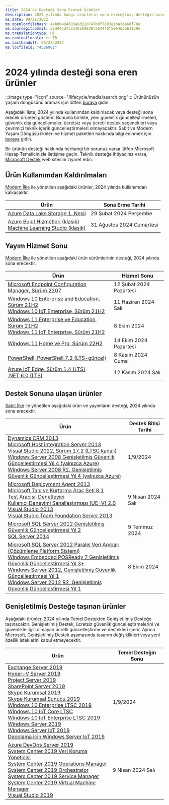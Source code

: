 ```yaml
---
title: 2024'de Desteği Sona Erecek Ürünler
description: 2024 yılında hangi ürünlerin sona ereceğini, desteğin sonuna ulaşacağını veya temel destekten genişletilmiş desteğe geçeceğini öğrenin.
ms.date: 09/21/2022
ms.openlocfilehash: a4bd0494685a8d220747b0f76b3e1ba3ea68f78a
ms.sourcegitcommit: 56d443d7c51462b98387364440f5064d3b61139e
ms.translationtype: HT
ms.contentlocale: tr-TR
ms.lasthandoff: 09/22/2022
ms.locfileid: "4526961"
---
```

# <a name="products-ending-support-in-2024"></a>2024 yılında desteği sona eren ürünler

:::image type="icon" source="/lifecycle/media/search.png":::
Ürününüzün yaşam döngüsünü aramak için lütfen [buraya](/lifecycle/products/) gidin.

Aşağıdaki liste, 2024 yılında kullanımdan kaldırılacak veya desteği sona erecek ürünleri gösterir. Bununla birlikte, yeni güvenlik güncelleştirmeleri, güvenlik dışı güncellemeler, ücretsiz veya ücretli destek seçenekleri veya çevrimiçi teknik içerik güncelleştirmeleri olmayacaktır. Sabit ve Modern Yaşam Döngüsü ilkeleri ve hizmet paketleri hakkında bilgi edinmek için [buraya](/lifecycle/overview/product-end-of-support-overview) gidin.

Bir ürünün desteği hakkında herhangi bir sorunuz varsa lütfen Microsoft Hesap Temsilcinizle iletişime geçin. Teknik desteğe ihtiyacınız varsa, [Microsoft Destek](https://support.microsoft.com/contactus/?ws=support) web sitesini ziyaret edin.

## <a name="product-retirements"></a>Ürün Kullanımdan Kaldırılmaları

[Modern İlke](/lifecycle/policies/modern) ile yönetilen aşağıdaki ürünler, 2024 yılında kullanımdan kalkacaktır.

| Ürün | Sona Erme Tarihi |
| --- | --- |
| [Azure Data Lake Storage 1. Nesil](/lifecycle/products/azure-data-lake-storage-gen1?branch=live)<br> | 29 Şubat 2024 Perşembe |
| [Azure Bulut Hizmetleri (klasik)](/lifecycle/products/azure-cloud-services-classic?branch=live)<br>[Machine Learning Studio (klasik)](/lifecycle/products/machine-learning-studio-classic?branch=live)<br> | 31 Ağustos 2024 Cumartesi |


## <a name="release-end-of-servicing"></a>Yayım Hizmet Sonu

[Modern İlke](/lifecycle/policies/modern) ile yönetilen aşağıdaki ürün sürümlerinin desteği, 2024 yılında sona erecektir.

| Ürün | Hizmet Sonu |
| --- | --- |
| [Microsoft Endpoint Configuration Manager, Sürüm 2207](/lifecycle/products/microsoft-endpoint-configuration-manager?branch=live)<br> | 12 Şubat 2024 Pazartesi |
| [Windows 10 Enterprise and Education, Sürüm 21H2](/lifecycle/products/windows-10-enterprise-and-education?branch=live)<br>[Windows 10 IoT Enterprise, Sürüm 21H2](/lifecycle/products/windows-10-iot-enterprise?branch=live)<br> | 11 Haziran 2024 Salı |
| [Windows 11 Enterprise ve Education, Sürüm 21H2](/lifecycle/products/windows-11-enterprise-and-education?branch=live)<br>[Windows 11 IoT Enterprise, Sürüm 21H2](/lifecycle/products/windows-11-iot-enterprise?branch=live)<br> | 8 Ekim 2024 |
| [Windows 11 Home ve Pro, Sürüm 22H2](/lifecycle/products/windows-11-home-and-pro?branch=live)<br> | 14 Ekim 2024 Pazartesi |
| [PowerShell, PowerShell 7.2 (LTS-güncel)](/lifecycle/products/powershell?branch=live)<br> | 8 Kasım 2024 Cuma |
| [Azure IoT Edge, Sürüm 1.4 (LTS)](/lifecycle/products/azure-iot-edge?branch=live)<br>[.NET 6.0 (LTS)](/lifecycle/products/microsoft-net-and-net-core?branch=live)<br> | 12 Kasım 2024 Salı |


## <a name="products-reaching-end-of-support"></a>Destek Sonuna ulaşan ürünler

[Sabit İlke](/lifecycle/policies/fixed) ile yönetilen aşağıdaki ürün ve yayımların desteği, 2024 yılında sona erecektir.

| Ürün | Destek Bitişi Tarihi |
| --- | --- |
| [Dynamics CRM 2013](/lifecycle/products/dynamics-crm-2013?branch=live)<br>[Microsoft Host Integration Server 2013](/lifecycle/products/microsoft-host-integration-server-2013?branch=live)<br>[Visual Studio 2022, Sürüm 17.2 (LTSC kanalı)](/lifecycle/products/visual-studio-2022?branch=live)<br>[Windows Server 2008 Genişletilmiş Güvenlik Güncelleştirmesi Yıl 4 (yalnızca Azure)](/lifecycle/products/windows-server-2008?branch=live)<br>[Windows Server 2008 R2, Genişletilmiş Güvenlik Güncelleştirmesi Yıl 4 (yalnızca Azure)](/lifecycle/products/windows-server-2008-r2?branch=live)<br> | 1/9/2024 |
| [Microsoft Deployment Agent 2013](/lifecycle/products/microsoft-deployment-agent-2013?branch=live)<br>[Microsoft Tanı ve Kurtarma Araç Seti 8.1](/lifecycle/products/microsoft-diagnostics-and-recovery-toolset-81?branch=live)<br>[Test Aracısı, Denetleyici](/lifecycle/products/test-agent-controller?branch=live)<br>[Kullanıcı Deneyimi Sanallaştırması (UE-V) 2.0](/lifecycle/products/user-experience-virtualization-uev-20?branch=live)<br>[Visual Studio 2013](/lifecycle/products/visual-studio-2013?branch=live)<br>[Visual Studio Team Foundation Server 2013](/lifecycle/products/visual-studio-team-foundation-server-2013?branch=live)<br> | 9 Nisan 2024 Salı |
| [Microsoft SQL Server 2012 Genişletilmiş Güvenlik Güncelleştirmesi Yıl 2](/lifecycle/products/microsoft-sql-server-2012?branch=live)<br>[SQL Server 2014](/lifecycle/products/sql-server-2014?branch=live)<br> | 9 Temmuz 2024 |
| [Microsoft SQL Server 2012 Paralel Veri Ambarı (Çözümleme Platform Sistemi)](/lifecycle/products/microsoft-sql-server-2012-parallel-data-warehouse-analytics-platform-system?branch=live)<br>[Windows Embedded POSReady 7 Genişletilmiş Güvenlik Güncelleştirmesi Yıl 3*](/lifecycle/products/windows-embedded-posready-7?branch=live)<br>[Windows Server 2012, Genişletilmiş Güvenlik Güncelleştirmesi Yıl 1](/lifecycle/products/windows-server-2012?branch=live)<br>[Windows Server 2012 R2, Genişletilmiş Güvenlik Güncelleştirmesi Yıl 1](/lifecycle/products/windows-server-2012-r2?branch=live)<br> | 8 Ekim 2024 |


## <a name="products-moving-to-extended-support"></a>Genişletilmiş Desteğe taşınan ürünler

Aşağıdaki ürünler, 2024 yılında Temel Destekten Genişletilmiş Desteğe taşınacaktır. Genişletilmiş Destek, ücretsiz güvenlik güncelleştirmelerini ve güvenlikle ilgili olmayan ücretli güncelleştirme ve destekleri içerir. Ayrıca Microsoft, Genişletilmiş Destek aşamasında tasarım değişiklikleri veya yeni özellik isteklerini kabul etmeyecektir.

| Ürün | Temel Desteğin Sonu |
| --- | --- |
| [Exchange Server 2019](/lifecycle/products/exchange-server-2019?branch=live)<br>[Hyper-V Server 2019](/lifecycle/products/hyperv-server-2019?branch=live)<br>[Project Server 2019](/lifecycle/products/project-server-2019?branch=live)<br>[SharePoint Server 2019](/lifecycle/products/sharepoint-server-2019?branch=live)<br>[Skype Kurumsal 2019](/lifecycle/products/skype-for-business-2019?branch=live)<br>[Skype Kurumsal Sunucu 2019](/lifecycle/products/skype-for-business-server-2019?branch=live)<br>[Windows 10 Enterprise LTSC 2019](/lifecycle/products/windows-10-enterprise-ltsc-2019?branch=live)<br>[Windows 10 IoT Core LTSC](/lifecycle/products/windows-10-iot-core-ltsc?branch=live)<br>[Windows 10 IoT Enterprise LTSC 2019](/lifecycle/products/windows-10-iot-enterprise-ltsc-2019?branch=live)<br>[Windows Server 2019](/lifecycle/products/windows-server-2019?branch=live)<br>[Windows Server IoT 2019](/lifecycle/products/windows-server-iot-2019?branch=live)<br>[Depolama için Windows Server IoT 2019](/lifecycle/products/windows-server-iot-2019-for-storage?branch=live)<br> | 1/9/2024 |
| [Azure DevOps Server 2019](/lifecycle/products/azure-devops-server-2019?branch=live)<br>[System Center 2019 Veri Koruma Yöneticisi](/lifecycle/products/system-center-2019-data-protection-manager?branch=live)<br>[System Center 2019 Operations Manager](/lifecycle/products/system-center-2019-operations-manager?branch=live)<br>[System Center 2019 Orchestrator](/lifecycle/products/system-center-2019-orchestrator?branch=live)<br>[System Center 2019 Service Manager](/lifecycle/products/system-center-2019-service-manager?branch=live)<br>[System Center 2019 Virtual Machine Manager](/lifecycle/products/system-center-2019-virtual-machine-manager?branch=live)<br>[Visual Studio 2019](/lifecycle/products/visual-studio-2019?branch=live)<br> | 9 Nisan 2024 Salı |
